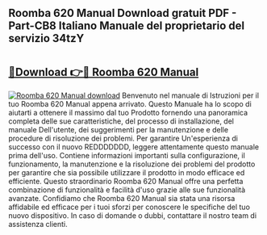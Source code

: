 ## Roomba 620 Manual Download gratuit PDF - Part-CB8 Italiano Manuale del proprietario del servizio 34tzY

# <h2><a href="http://df9nztx.blite.top/?on=Roomba+620+Manual">🔗Download 👉🔴 Roomba 620 Manual</a></h2>

[![Roomba 620 Manual download](https://i.imgur.com/lujVjoI.png)](http://df9nztx.blite.top/?on=Roomba+620+Manual)
Benvenuto nel manuale di Istruzioni per il tuo Roomba 620 Manual appena arrivato. Questo Manuale ha lo scopo di aiutarti a ottenere il massimo dal tuo Prodotto fornendo una panoramica completa delle sue caratteristiche, del processo di installazione, del manuale Dell'utente, dei suggerimenti per la manutenzione e delle procedure di risoluzione dei problemi. Per garantire Un'esperienza di successo con il nuovo REDDDDDDD, leggere attentamente questo manuale prima dell'uso. Contiene informazioni importanti sulla configurazione, il funzionamento, la manutenzione e la risoluzione dei problemi del prodotto per garantire che sia possibile utilizzare il prodotto in modo efficace ed efficiente. Questo straordinario Roomba 620 Manual offre una perfetta combinazione di funzionalità e facilità d'uso grazie alle sue funzionalità avanzate. Confidiamo che Roomba 620 Manual sia stata una risorsa affidabile ed efficace per i tuoi sforzi per conoscere le specifiche del tuo nuovo dispositivo. In caso di domande o dubbi, contattare il nostro team di assistenza clienti.
